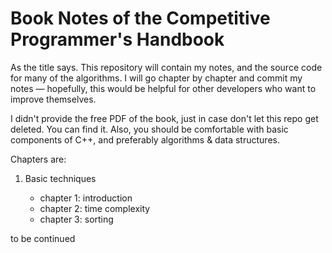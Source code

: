 # Book Notes of the Competitive Programmer's Handbook

As the title says. This repository will contain my notes, and the source code for many of the algorithms. I will go chapter by chapter and commit my notes — hopefully, this would be helpful for other developers who want to improve themselves.

I didn't provide the free PDF of the book, just in case don't let this repo get deleted. You can find it. Also, you should be comfortable with basic components of C++, and preferably algorithms & data structures.

Chapters are:

1. Basic techniques

    - chapter 1: introduction
    - chapter 2: time complexity
    - chapter 3: sorting

to be continued
